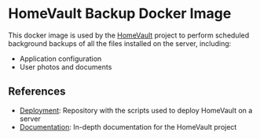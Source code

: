 # HomeVault Backup Docker Image

This docker image is used by the [HomeVault](https://thedebugged.life/homevault/introduction/) project to perform scheduled background backups of all the files installed on the server, including:

- Application configuration
- User photos and documents

## References

- [Deployment](https://github.com/thedebuggedlife/homevault-deployment): Repository with the scripts used to deploy HomeVault on a server
- [Documentation](https://thedebugged.life/homevault/introduction/): In-depth documentation for the HomeVault project